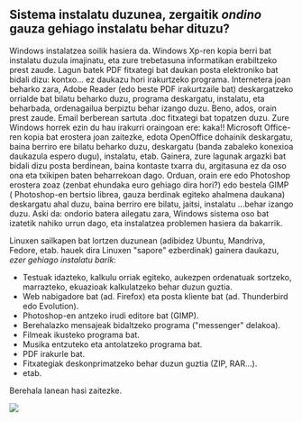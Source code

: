 




<h2>Sistema instalatu duzunea, zergaitik <i>ondino</i> gauza gehiago instalatu behar dituzu?</h2>

Windows instalatzea soilik hasiera da. Windows Xp-ren kopia berri bat instalatu duzula imajinatu, eta zure trebetasuna informatikan erabiltzeko prest zaude. Lagun batek PDF fitxategi bat daukan posta elektroniko bat bidali dizu: kontxo... ez daukazu hori irakurtzeko programa. Internetera joan beharko zara, Adobe Reader (edo beste PDF irakurtzaile bat) deskargatzeko orrialde bat bilatu beharko duzu, programa deskargatu, instalatu, eta beharbada, ordenagailua berpiztu behar izango duzu. Beno, ados, orain prest zaude. Email berberean sartuta .doc fitxategi bat topatzen duzu. Zure Windows horrek ezin du hau irakurri oraingoan ere: kaka!! Microsoft Office-ren kopia bat erostera joan zaitezke, edota OpenOffice dohainik deskargatu, baina berriro ere bilatu beharko duzu, deskargatu (banda zabaleko konexioa daukazula espero dugu), instalatu, etab. Gainera, zure lagunak argazki bat bidali dizu posta berdinean, baina kontaste txarra du, argitasuna ez da oso ona eta txikipen baten beharrekoan dago. Orduan, orain ere edo Photoshop erostera zoaz (zenbat ehundaka euro gehiago dira hori?) edo bestela GIMP ( Photoshop-en bertsio librea, gauza berdinak egiteko ahalmena daukana) deskargatu ahal duzu, baina berriro ere bilatu, jaitsi, instalatu ...behar izango duzu. Aski da: ondorio batera ailegatu zara, Windows sistema oso bat izatetik nahiko urrun dago, eta instalatzea problemen hasiera da bakarrik.

Linuxen sailkapen bat lortzen duzunean (adibidez Ubuntu, Mandriva, Fedore, etab. hauek dira Linuxen "sapore" ezberdinak) gainera daukazu, <i>ezer gehiago instalatu barik</i>:

<ul>

<li>Testuak idazteko, kalkulu orriak egiteko, aukezpen ordenatuak sortzeko, marrazteko, ekuazioak kalkulatzeko behar duzun guztia.</li>
<li>Web nabigadore bat (ad. Firefox) eta posta kliente bat (ad. Thunderbird edo Evolution).</li>
<li>Photoshop-en antzeko irudi editore bat (GIMP).</li>
<li>Berehalazko mensajeak bidaltzeko programa ("messenger" delakoa).</li>
<li>Filmeak ikusteko programa bat.</li>
<li>Musika entzuteko eta antolatzeko programa bat.</li>
<li>PDF irakurle bat.</li>
<li>Fitxategiak deskonprimatzeko behar duzun guztia (ZIP, RAR...).</li>
<li>etab.</li>
</ul>

Berehala lanean hasi zaitezke.

<img src="Images/app_menu.png" />




